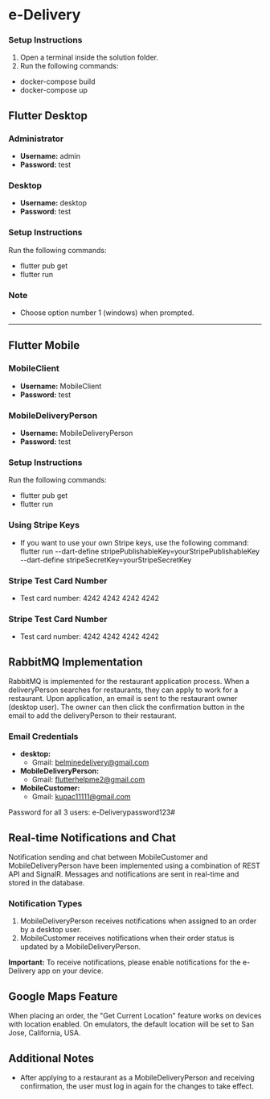 # e-Delivery
### Setup Instructions
1. Open a terminal inside the solution folder.
2. Run the following commands:</br>
- docker-compose build </br>
- docker-compose up


## Flutter Desktop

### Administrator
- **Username:** admin
- **Password:** test

### Desktop
- **Username:** desktop
- **Password:** test



### Setup Instructions


Run the following commands:
</br>
- flutter pub get </br>
- flutter run


### Note
- Choose option number 1 (windows) when prompted.

---

## Flutter Mobile

### MobileClient
- **Username:** MobileClient
- **Password:** test

### MobileDeliveryPerson
- **Username:** MobileDeliveryPerson
- **Password:** test

### Setup Instructions
Run the following commands:
</br>
- flutter pub get </br>
- flutter run



### Using Stripe Keys
- If you want to use your own Stripe keys, use the following command: </br>
flutter run --dart-define stripePublishableKey=yourStripePublishableKey --dart-define stripeSecretKey=yourStripeSecretKey


### Stripe Test Card Number
- Test card number: 4242 4242 4242 4242

### Stripe Test Card Number
- Test card number: 4242 4242 4242 4242

## RabbitMQ Implementation
RabbitMQ is implemented for the restaurant application process. When a deliveryPerson searches for restaurants, they can apply to work for a restaurant. Upon application, an email is sent to the restaurant owner (desktop user). The owner can then click the confirmation button in the email to add the deliveryPerson to their restaurant.

### Email Credentials
- **desktop:** 
  - Gmail: belminedelivery@gmail.com
- **MobileDeliveryPerson:** 
  - Gmail: flutterhelpme2@gmail.com
- **MobileCustomer:** 
  - Gmail: kupac11111@gmail.com

Password for all 3 users: e-Deliverypassword123#

## Real-time Notifications and Chat
Notification sending and chat between MobileCustomer and MobileDeliveryPerson have been implemented using a combination of REST API and SignalR. Messages and notifications are sent in real-time and stored in the database.

### Notification Types
1. MobileDeliveryPerson receives notifications when assigned to an order by a desktop user.
2. MobileCustomer receives notifications when their order status is updated by a MobileDeliveryPerson.

**Important:** To receive notifications, please enable notifications for the e-Delivery app on your device.

## Google Maps Feature
When placing an order, the "Get Current Location" feature works on devices with location enabled. On emulators, the default location will be set to San Jose, California, USA.

## Additional Notes
- After applying to a restaurant as a MobileDeliveryPerson and receiving confirmation, the user must log in again for the changes to take effect.




